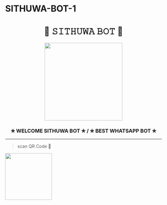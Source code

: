 # SITHUWA-BOT-1
<div align="center"><h1>👻   𝚂𝙸𝚃𝙷𝚄𝚆𝙰 𝙱𝙾𝚃   👻</h1><a href="https://github.com/Sithuwa/SITHUWA-BOT-1"><img src="https://telegra.ph/file/90ecbecc7dcfb93ede0fa.jpg" width="250" height="250"></a><h3>✯ WELCOME SITHUWA BOT ✯ / ✯ BEST WHATSAPP BOT ✯</h3></div>

***
> scan  QR Code 👻
<div align="left"><a href="https://replit.com/@SithuwaHack/SITHUWA-BOT-1?v=1"><img src="https://telegra.ph/file/75d2a4fa49c99b65b963d.jpg" width="150" ></a></div>
